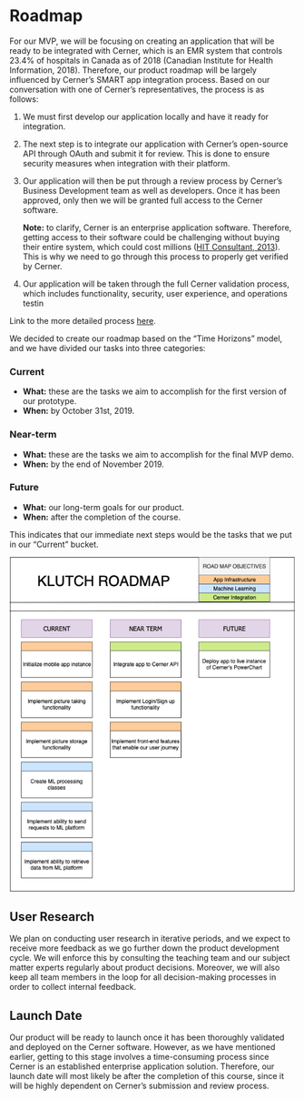 # Roadmap

For our MVP, we will be focusing on creating an application that will be ready to be integrated with Cerner, which is an EMR system that controls 23.4% of hospitals in Canada as of 2018 (Canadian Institute for Health Information, 2018). Therefore, our product roadmap will be largely influenced by Cerner’s SMART app integration process. Based on our conversation with one of Cerner’s representatives, the process is as follows:

1. We must first develop our application locally and have it ready for integration. 
2. The next step is to integrate our application with Cerner’s open-source API through OAuth and submit it for review. This is done to ensure security measures when integration with their platform.
3. Our application will then be put through a review process by Cerner’s Business Development team as well as developers. Once it has been approved, only then we will be granted full access to the Cerner software.
  
    **Note:** to clarify, Cerner is an enterprise application software. Therefore, getting access to their software could be challenging without buying their entire system, which could cost millions ([HIT Consultant, 2013](https://hitconsultant.net/2013/01/03/the-costly-darkside-of-emr-implementations/#.XZ1Df-dKjOR)). This is why we need to go through this process to properly get verified by Cerner. 

4. Our application will be taken through the full Cerner validation process, which includes functionality, security, user experience, and operations testin

Link to the more detailed process [here](./cerner_integration_process.md).

We decided to create our roadmap based on the “Time Horizons” model, and we have divided our tasks into three categories:

### Current
- **What:** these are the tasks we aim to accomplish for the first version of our prototype.
- **When:** by October 31st, 2019.

### Near-term
- **What:** these are the tasks we aim to accomplish for the final MVP demo.
- **When:** by the end of November 2019.

### Future
- **What:** our long-term goals for our product.
- **When:** after the completion of the course.

This indicates that our immediate next steps would be the tasks that we put in our “Current” bucket.


![roadmap](./klutch_roadmap.png)

## User Research
We plan on conducting user research in iterative periods, and we expect to receive more feedback as we go further down the product development cycle. We will enforce this by consulting the teaching team and our subject matter experts regularly about product decisions. Moreover, we will also keep all team members in the loop for all decision-making processes in order to collect internal feedback.

## Launch Date
Our product will be ready to launch once it has been thoroughly validated and deployed on the Cerner software. However, as we have mentioned earlier, getting to this stage involves a time-consuming process since Cerner is an established enterprise application solution. Therefore, our launch date will most likely be after the completion of this course, since it will be highly dependent on Cerner’s submission and review process.
